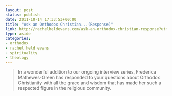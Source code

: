 ```yaml
---
layout: post
status: publish
date: 2011-10-14 17:33:53+00:00
title: "Ask an Orthodox Christian...(Response)"
link: http://rachelheldevans.com/ask-an-orthodox-christian-response?utm_source=feedburner&utm_medium=feed&utm_campaign=Feed%3A+RachelHeldEvans+%28Rachel+Held+Evans+-+Blog%29
type: aside
categories:
- orthodox
- rachel held evans
- spirituality
- theology
---
```

> In a wonderful addition to our ongoing interview series, Frederica Mathewes-Green has responded to your questions about Orthodox Christianity with all the grace and wisdom that has made her such a respected figure in the religious community.